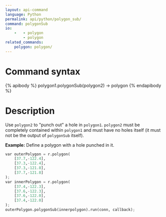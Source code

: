 ```yaml
---
layout: api-command
language: Python
permalink: api/python/polygon_sub/
command: polygonSub
io:
    -   - polygon
        - polygon
related_commands:
    polygon: polygon/
---
```


# Command syntax #

{% apibody %}
polygon1.polygonSub(polygon2) &rarr; polygon
{% endapibody %}

# Description #

Use `polygon2` to "punch out" a hole in `polygon1`. `polygon2` must be completely contained within `polygon1` and must have no holes itself (it must not be the output of `polygonSub` itself).


__Example:__ Define a polygon with a hole punched in it.

```py
var outerPolygon = r.polygon(
    [37.7,-122.4],
    [37.3,-122.4],
    [37.3,-121.8],
    [37.7,-121.8]
);
var innerPolygon = r.polygon(
    [37.4,-122.3],
    [37.6,-122.3],
    [37.6,-122.0],
    [37.4,-122.0]
);
outerPolygon.polygonSub(innerpolygon).run(conn, callback);
```
